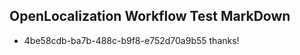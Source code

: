 ## OpenLocalization Workflow Test MarkDown
* 4be58cdb-ba7b-488c-b9f8-e752d70a9b55 thanks!

<!--HONumber=Jul16_HO2-->


